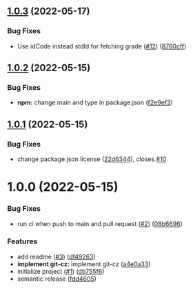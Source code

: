 ## [1.0.3](https://github.com/hirasawaau/kuwrapper.js/compare/v1.0.2...v1.0.3) (2022-05-17)


### Bug Fixes

* Use idCode instead stdId for fetching grade ([#12](https://github.com/hirasawaau/kuwrapper.js/issues/12)) ([8760cff](https://github.com/hirasawaau/kuwrapper.js/commit/8760cff8eb99b9e0b82f6af3cf8beed0a3cc3369))

## [1.0.2](https://github.com/hirasawaau/kuwrapper.js/compare/v1.0.1...v1.0.2) (2022-05-15)


### Bug Fixes

* **npm:** change main and type in package.json ([f2e9ef3](https://github.com/hirasawaau/kuwrapper.js/commit/f2e9ef33e46b4d07d2706560a600579dbc3e4808))

## [1.0.1](https://github.com/hirasawaau/kuwrapper.js/compare/v1.0.0...v1.0.1) (2022-05-15)


### Bug Fixes

* change package.json license ([22d6344](https://github.com/hirasawaau/kuwrapper.js/commit/22d63440f4f02bd01f37e9b79b7906cfa8d2fffb)), closes [#10](https://github.com/hirasawaau/kuwrapper.js/issues/10)

# 1.0.0 (2022-05-15)


### Bug Fixes

* run ci when push to main and pull request ([#2](https://github.com/hirasawaau/kuwrapper.js/issues/2)) ([08b6696](https://github.com/hirasawaau/kuwrapper.js/commit/08b66968424784ffcb0e69fedcdfeace63c312a4))


### Features

* add readme ([#3](https://github.com/hirasawaau/kuwrapper.js/issues/3)) ([df49263](https://github.com/hirasawaau/kuwrapper.js/commit/df49263c31525fbffbd1b210462ff7a3240db398))
* **implement git-cz:** implement git-cz ([a4e0a33](https://github.com/hirasawaau/kuwrapper.js/commit/a4e0a330b89147c336f55685c95bc94d38fa45a3))
* initialize project ([#1](https://github.com/hirasawaau/kuwrapper.js/issues/1)) ([db755f6](https://github.com/hirasawaau/kuwrapper.js/commit/db755f676267186df4b18b82bd55b78fa1ca6cb6))
* semantic release ([fdd4605](https://github.com/hirasawaau/kuwrapper.js/commit/fdd46059d26968fe07e2f89d11d839896ffd7548))
